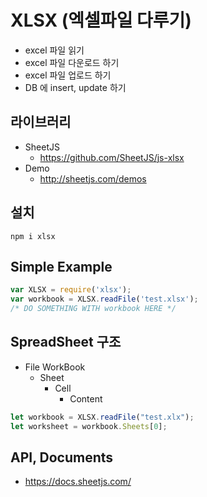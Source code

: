 # XLSX (엑셀파일 다루기)

* excel 파일 읽기
* excel 파일 다운로드 하기
* excel 파일 업로드 하기
* DB 에 insert, update 하기

## 라이브러리
* SheetJS
  * https://github.com/SheetJS/js-xlsx
* Demo
  * http://sheetjs.com/demos

## 설치

```
npm i xlsx
```

## Simple Example

```js
var XLSX = require('xlsx');
var workbook = XLSX.readFile('test.xlsx');
/* DO SOMETHING WITH workbook HERE */
```

## SpreadSheet 구조

* File WorkBook
  * Sheet
    * Cell
      * Content

```js
let workbook = XLSX.readFile("test.xlx");
let worksheet = workbook.Sheets[0];
```


## API, Documents

* https://docs.sheetjs.com/






